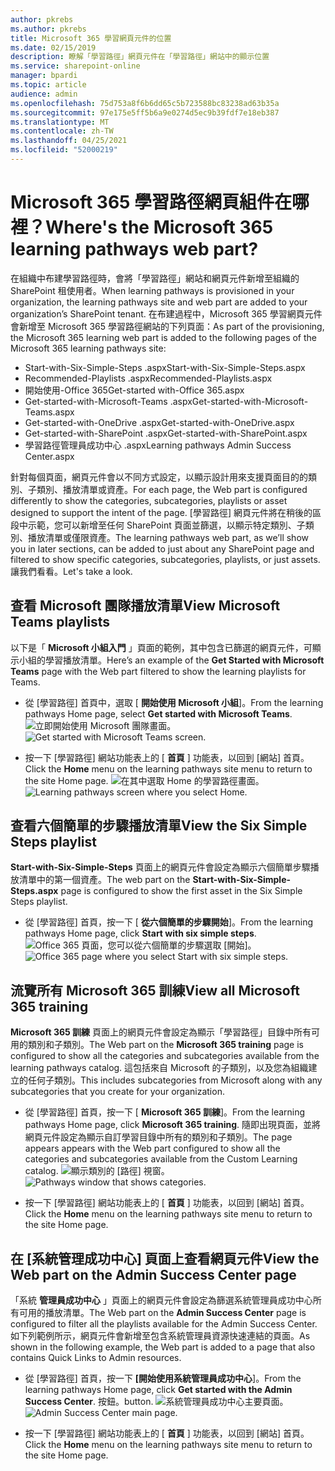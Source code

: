 ```yaml
---
author: pkrebs
ms.author: pkrebs
title: Microsoft 365 學習網頁元件的位置
ms.date: 02/15/2019
description: 瞭解「學習路徑」網頁元件在「學習路徑」網站中的顯示位置
ms.service: sharepoint-online
manager: bpardi
ms.topic: article
audience: admin
ms.openlocfilehash: 75d753a8f6b6dd65c5b723588bc83238ad63b35a
ms.sourcegitcommit: 97e175e5ff5b6a9e0274d5ec9b39fdf7e18eb387
ms.translationtype: MT
ms.contentlocale: zh-TW
ms.lasthandoff: 04/25/2021
ms.locfileid: "52000219"
---
```

# <a name="wheres-the-microsoft-365-learning-pathways-web-part"></a><span data-ttu-id="83fcc-103">Microsoft 365 學習路徑網頁組件在哪裡？</span><span class="sxs-lookup"><span data-stu-id="83fcc-103">Where's the Microsoft 365 learning pathways web part?</span></span> 

<span data-ttu-id="83fcc-104">在組織中布建學習路徑時，會將「學習路徑」網站和網頁元件新增至組織的 SharePoint 租使用者。</span><span class="sxs-lookup"><span data-stu-id="83fcc-104">When learning pathways is provisioned in your organization, the learning pathways site and web part are added to your organization’s SharePoint tenant.</span></span> <span data-ttu-id="83fcc-105">在布建過程中，Microsoft 365 學習網頁元件會新增至 Microsoft 365 學習路徑網站的下列頁面：</span><span class="sxs-lookup"><span data-stu-id="83fcc-105">As part of the provisioning, the Microsoft 365 learning web part is added to the following pages of the Microsoft 365 learning pathways site:</span></span>

- <span data-ttu-id="83fcc-106">Start-with-Six-Simple-Steps .aspx</span><span class="sxs-lookup"><span data-stu-id="83fcc-106">Start-with-Six-Simple-Steps.aspx</span></span> 
- <span data-ttu-id="83fcc-107">Recommended-Playlists .aspx</span><span class="sxs-lookup"><span data-stu-id="83fcc-107">Recommended-Playlists.aspx</span></span>
- <span data-ttu-id="83fcc-108">開始使用-Office 365</span><span class="sxs-lookup"><span data-stu-id="83fcc-108">Get-started with-Office 365.aspx</span></span>
- <span data-ttu-id="83fcc-109">Get-started-with-Microsoft-Teams .aspx</span><span class="sxs-lookup"><span data-stu-id="83fcc-109">Get-started-with-Microsoft-Teams.aspx</span></span>
- <span data-ttu-id="83fcc-110">Get-started-with-OneDrive .aspx</span><span class="sxs-lookup"><span data-stu-id="83fcc-110">Get-started-with-OneDrive.aspx</span></span>
- <span data-ttu-id="83fcc-111">Get-started-with-SharePoint .aspx</span><span class="sxs-lookup"><span data-stu-id="83fcc-111">Get-started-with-SharePoint.aspx</span></span>
- <span data-ttu-id="83fcc-112">學習路徑管理員成功中心 .aspx</span><span class="sxs-lookup"><span data-stu-id="83fcc-112">Learning pathways Admin Success Center.aspx</span></span>

<span data-ttu-id="83fcc-113">針對每個頁面，網頁元件會以不同方式設定，以顯示設計用來支援頁面目的的類別、子類別、播放清單或資產。</span><span class="sxs-lookup"><span data-stu-id="83fcc-113">For each page, the Web part is configured differently to show the categories, subcategories, playlists or asset designed to support the intent of the page.</span></span> <span data-ttu-id="83fcc-114">[學習路徑] 網頁元件將在稍後的區段中示範，您可以新增至任何 SharePoint 頁面並篩選，以顯示特定類別、子類別、播放清單或僅限資產。</span><span class="sxs-lookup"><span data-stu-id="83fcc-114">The learning pathways web part, as we’ll show you in later sections, can be added to just about any SharePoint page and filtered to show specific categories, subcategories, playlists, or just assets.</span></span> <span data-ttu-id="83fcc-115">讓我們看看。</span><span class="sxs-lookup"><span data-stu-id="83fcc-115">Let's take a look.</span></span> 

## <a name="view-microsoft-teams-playlists"></a><span data-ttu-id="83fcc-116">查看 Microsoft 團隊播放清單</span><span class="sxs-lookup"><span data-stu-id="83fcc-116">View Microsoft Teams playlists</span></span>

<span data-ttu-id="83fcc-117">以下是「 **Microsoft 小組入門** 」頁面的範例，其中包含已篩選的網頁元件，可顯示小組的學習播放清單。</span><span class="sxs-lookup"><span data-stu-id="83fcc-117">Here’s an example of the **Get Started with Microsoft Teams** page with the Web part filtered to show the learning playlists for Teams.</span></span> 

- <span data-ttu-id="83fcc-118">從 [學習路徑] 首頁中，選取 [ **開始使用 Microsoft 小組**]。</span><span class="sxs-lookup"><span data-stu-id="83fcc-118">From the learning pathways Home page, select **Get started with Microsoft Teams**.</span></span>
<span data-ttu-id="83fcc-119">![立即開始使用 Microsoft 團隊畫面。](media/cg-whereiswp-teams.png)</span><span class="sxs-lookup"><span data-stu-id="83fcc-119">![Get started with Microsoft Teams screen.](media/cg-whereiswp-teams.png)</span></span>

- <span data-ttu-id="83fcc-120">按一下 [學習路徑] 網站功能表上的 [ **首頁** ] 功能表，以回到 [網站] 首頁。</span><span class="sxs-lookup"><span data-stu-id="83fcc-120">Click the **Home** menu on the learning pathways site menu to return to the site Home page.</span></span>
<span data-ttu-id="83fcc-121">![在其中選取 Home 的學習路徑畫面。](media/cg-homebtnmenu.png)</span><span class="sxs-lookup"><span data-stu-id="83fcc-121">![Learning pathways screen where you select Home.](media/cg-homebtnmenu.png)</span></span>

## <a name="view-the-six-simple-steps-playlist"></a><span data-ttu-id="83fcc-122">查看六個簡單的步驟播放清單</span><span class="sxs-lookup"><span data-stu-id="83fcc-122">View the Six Simple Steps playlist</span></span>

<span data-ttu-id="83fcc-123">**Start-with-Six-Simple-Steps** 頁面上的網頁元件會設定為顯示六個簡單步驟播放清單中的第一個資產。</span><span class="sxs-lookup"><span data-stu-id="83fcc-123">The web part on the **Start-with-Six-Simple-Steps.aspx** page is configured to show the first asset in the Six Simple Steps playlist.</span></span> 

- <span data-ttu-id="83fcc-124">從 [學習路徑] 首頁，按一下 [ **從六個簡單的步驟開始**]。</span><span class="sxs-lookup"><span data-stu-id="83fcc-124">From the learning pathways Home page, click **Start with six simple steps**.</span></span> 
<span data-ttu-id="83fcc-125">![Office 365 頁面，您可以從六個簡單的步驟選取 [開始]。](media/cg-whereiswp-six.png)</span><span class="sxs-lookup"><span data-stu-id="83fcc-125">![Office 365 page where you select Start with six simple steps.](media/cg-whereiswp-six.png)</span></span>

## <a name="view-all-microsoft-365-training"></a><span data-ttu-id="83fcc-126">流覽所有 Microsoft 365 訓練</span><span class="sxs-lookup"><span data-stu-id="83fcc-126">View all Microsoft 365 training</span></span>

<span data-ttu-id="83fcc-127">**Microsoft 365 訓練** 頁面上的網頁元件會設定為顯示「學習路徑」目錄中所有可用的類別和子類別。</span><span class="sxs-lookup"><span data-stu-id="83fcc-127">The Web part on the **Microsoft 365 training** page is configured to show all the categories and subcategories available from the learning pathways catalog.</span></span> <span data-ttu-id="83fcc-128">這包括來自 Microsoft 的子類別，以及您為組織建立的任何子類別。</span><span class="sxs-lookup"><span data-stu-id="83fcc-128">This includes subcategories from Microsoft along with any subcategories that you create for your organization.</span></span>

- <span data-ttu-id="83fcc-129">從 [學習路徑] 首頁，按一下 [ **Microsoft 365 訓練**]。</span><span class="sxs-lookup"><span data-stu-id="83fcc-129">From the learning pathways Home page, click **Microsoft 365 training**.</span></span> <span data-ttu-id="83fcc-130">隨即出現頁面，並將網頁元件設定為顯示自訂學習目錄中所有的類別和子類別。</span><span class="sxs-lookup"><span data-stu-id="83fcc-130">The page appears appears with the Web part configured to show all the categories and subcategories available from the Custom Learning catalog.</span></span>
<span data-ttu-id="83fcc-131">![顯示類別的 [路徑] 視窗。](media/cg-whereiswp-o365.png)</span><span class="sxs-lookup"><span data-stu-id="83fcc-131">![Pathways window that shows categories.](media/cg-whereiswp-o365.png)</span></span>

- <span data-ttu-id="83fcc-132">按一下 [學習路徑] 網站功能表上的 [ **首頁** ] 功能表，以回到 [網站] 首頁。</span><span class="sxs-lookup"><span data-stu-id="83fcc-132">Click the **Home** menu on the learning pathways site menu to return to the site Home page.</span></span>

## <a name="view-the-web-part-on-the-admin-success-center-page"></a><span data-ttu-id="83fcc-133">在 [系統管理成功中心] 頁面上查看網頁元件</span><span class="sxs-lookup"><span data-stu-id="83fcc-133">View the Web part on the Admin Success Center page</span></span>

<span data-ttu-id="83fcc-134">「系統 **管理員成功中心** 」頁面上的網頁元件會設定為篩選系統管理員成功中心所有可用的播放清單。</span><span class="sxs-lookup"><span data-stu-id="83fcc-134">The Web part on the **Admin Success Center** page is configured to filter all the playlists available for the Admin Success Center.</span></span> <span data-ttu-id="83fcc-135">如下列範例所示，網頁元件會新增至包含系統管理員資源快速連結的頁面。</span><span class="sxs-lookup"><span data-stu-id="83fcc-135">As shown in the following example, the Web part is added to a page that also contains Quick Links to Admin resources.</span></span> 

- <span data-ttu-id="83fcc-136">從 [學習路徑] 首頁，按一下 **[開始使用系統管理員成功中心**]。</span><span class="sxs-lookup"><span data-stu-id="83fcc-136">From the learning pathways Home page, click **Get started with the Admin Success Center**.</span></span> <span data-ttu-id="83fcc-137">按鈕。</span><span class="sxs-lookup"><span data-stu-id="83fcc-137">button.</span></span> 
<span data-ttu-id="83fcc-138">![系統管理員成功中心主要頁面。](media/cg-adminsuccesscenterwebpart.png)</span><span class="sxs-lookup"><span data-stu-id="83fcc-138">![Admin Success Center main page.](media/cg-adminsuccesscenterwebpart.png)</span></span>

- <span data-ttu-id="83fcc-139">按一下 [學習路徑] 網站功能表上的 [ **首頁** ] 功能表，以回到 [網站] 首頁。</span><span class="sxs-lookup"><span data-stu-id="83fcc-139">Click the **Home** menu on the learning pathways site menu to return to the site Home page.</span></span>

